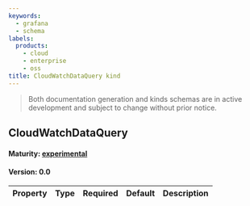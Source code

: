 ```yaml
---
keywords:
  - grafana
  - schema
labels:
  products:
    - cloud
    - enterprise
    - oss
title: CloudWatchDataQuery kind
---
```


> Both documentation generation and kinds schemas are in active development and subject to change without prior notice.

## CloudWatchDataQuery

#### Maturity: [experimental](../../../maturity/#experimental)

#### Version: 0.0

| Property | Type | Required | Default | Description |
| -------- | ---- | -------- | ------- | ----------- |
